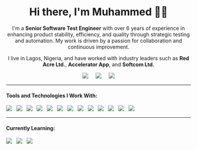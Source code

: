 <h1 align='center'>Hi there, I'm Muhammed 👋🏼</h1>

<p align='center'>
  I'm a <b>Senior Software Test Engineer</b> with over 6 years of experience in enhancing product stability, efficiency, and quality through strategic testing and automation. My work is driven by a passion for collaboration and continuous improvement.
</p>

<p align='center'>
  I live in Lagos, Nigeria, and have worked with industry leaders such as <b>Red Acre Ltd.</b>, <b>Accelerator App</b>, and <b>Softcom Ltd.</b>
</p>

<p align='center'>
  <a href="https://www.linkedin.com/in/ovansa/"><img src="https://img.shields.io/badge/linkedin-%230077B5.svg?&style=for-the-badge&logo=linkedin&logoColor=white" /></a>&nbsp;&nbsp;&nbsp;&nbsp;
  <a href="mailto:aminmuhammad18@gmail.com"><img src="https://img.shields.io/badge/gmail-%23D14836.svg?&style=for-the-badge&logo=gmail&logoColor=white" /></a>&nbsp;&nbsp;&nbsp;&nbsp;
  <a href="https://github.com/ovansa"><img src="https://img.shields.io/badge/github-%2312100E.svg?&style=for-the-badge&logo=github&logoColor=white" /></a>
</p>

<hr>

<h4>Tools and Technologies I Work With:</h4>

<p>
  <img src="https://img.shields.io/badge/-Cypress-%23E5E5E5?style=for-the-badge&logo=cypress&logoColor=058a5e" />&nbsp;&nbsp;
  <img src="https://img.shields.io/badge/JavaScript-%23323330.svg?style=for-the-badge&logo=javascript&logoColor=%23F7DF1E" />&nbsp;&nbsp;
  <img src="https://img.shields.io/badge/TypeScript-%23007ACC.svg?style=for-the-badge&logo=typescript&logoColor=white" />&nbsp;&nbsp;
  <img src="https://img.shields.io/badge/Node.js-6DA55F?style=for-the-badge&logo=node.js&logoColor=white" />&nbsp;&nbsp;
  <img src="https://img.shields.io/badge/React-%2320232a.svg?style=for-the-badge&logo=react&logoColor=%2361DAFB" />&nbsp;&nbsp;
  <img src="https://img.shields.io/badge/Postman-FF6C37?style=for-the-badge&logo=postman&logoColor=white" />&nbsp;&nbsp;
  <img src="https://img.shields.io/badge/GraphQL-E10098?style=for-the-badge&logo=graphql&logoColor=white" />&nbsp;&nbsp;
  <img src="https://img.shields.io/badge/MongoDB-%234ea94b.svg?style=for-the-badge&logo=mongodb&logoColor=white" />&nbsp;&nbsp;
  <img src="https://img.shields.io/badge/AWS-%23FF9900.svg?style=for-the-badge&logo=amazon-aws&logoColor=white" />&nbsp;&nbsp;
  <img src="https://img.shields.io/badge/Jest-C21325?style=for-the-badge&logo=jest&logoColor=white" />&nbsp;&nbsp;
  <img src="https://img.shields.io/badge/Selenium-43B02A?style=for-the-badge&logo=selenium&logoColor=white" />&nbsp;&nbsp;
  <img src="https://img.shields.io/badge/PostgreSQL-336791?style=for-the-badge&logo=postgresql&logoColor=white" />&nbsp;&nbsp;
  <img src="https://img.shields.io/badge/Python-3776AB?style=for-the-badge&logo=python&logoColor=white" />
</p>

<hr>

<h4>Currently Learning:</h4>

<p>
  <img src="https://img.shields.io/badge/Redis-DC382D?style=for-the-badge&logo=redis&logoColor=white" />&nbsp;&nbsp;
  <img src="https://img.shields.io/badge/Playwright-45BA6A?style=for-the-badge&logo=playwright&logoColor=white" />&nbsp;&nbsp;
  <img src="https://img.shields.io/badge/CodeceptJS-yellow?style=for-the-badge&logo=codeceptjs&logoColor=white" />
</p>
